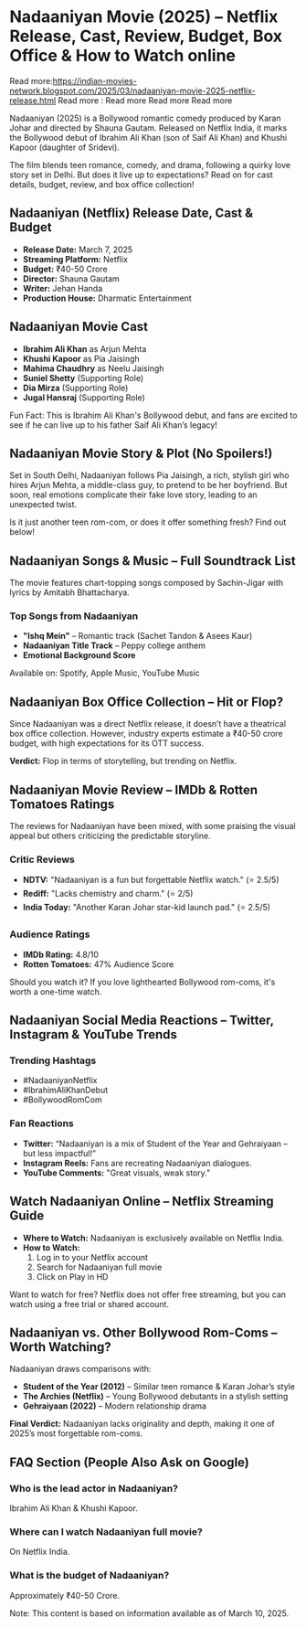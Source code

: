 #  Nadaaniyan Movie (2025) – Netflix Release, Cast, Review, Budget, Box Office & How to Watch online

Read more:https://indian-movies-network.blogspot.com/2025/03/nadaaniyan-movie-2025-netflix-release.html
Read more :
Read more 
Read more 
Read more 


Nadaaniyan (2025) is a Bollywood romantic comedy produced by Karan Johar and directed by Shauna Gautam. Released on Netflix India, it marks the Bollywood debut of Ibrahim Ali Khan (son of Saif Ali Khan) and Khushi Kapoor (daughter of Sridevi).

The film blends teen romance, comedy, and drama, following a quirky love story set in Delhi. But does it live up to expectations? Read on for cast details, budget, review, and box office collection!

## Nadaaniyan (Netflix) Release Date, Cast & Budget

- **Release Date:** March 7, 2025  
- **Streaming Platform:** Netflix  
- **Budget:** ₹40-50 Crore  
- **Director:** Shauna Gautam  
- **Writer:** Jehan Handa  
- **Production House:** Dharmatic Entertainment  

## Nadaaniyan Movie Cast

- **Ibrahim Ali Khan** as Arjun Mehta  
- **Khushi Kapoor** as Pia Jaisingh  
- **Mahima Chaudhry** as Neelu Jaisingh  
- **Suniel Shetty** (Supporting Role)  
- **Dia Mirza** (Supporting Role)  
- **Jugal Hansraj** (Supporting Role)  

Fun Fact: This is Ibrahim Ali Khan's Bollywood debut, and fans are excited to see if he can live up to his father Saif Ali Khan’s legacy!

## Nadaaniyan Movie Story & Plot (No Spoilers!)

Set in South Delhi, Nadaaniyan follows Pia Jaisingh, a rich, stylish girl who hires Arjun Mehta, a middle-class guy, to pretend to be her boyfriend. But soon, real emotions complicate their fake love story, leading to an unexpected twist.

Is it just another teen rom-com, or does it offer something fresh? Find out below!

## Nadaaniyan Songs & Music – Full Soundtrack List

The movie features chart-topping songs composed by Sachin-Jigar with lyrics by Amitabh Bhattacharya.

### Top Songs from Nadaaniyan

- **"Ishq Mein"** – Romantic track (Sachet Tandon & Asees Kaur)  
- **Nadaaniyan Title Track** – Peppy college anthem  
- **Emotional Background Score**  

Available on: Spotify, Apple Music, YouTube Music  

## Nadaaniyan Box Office Collection – Hit or Flop?

Since Nadaaniyan was a direct Netflix release, it doesn’t have a theatrical box office collection. However, industry experts estimate a ₹40-50 crore budget, with high expectations for its OTT success.

**Verdict:** Flop in terms of storytelling, but trending on Netflix.

## Nadaaniyan Movie Review – IMDb & Rotten Tomatoes Ratings

The reviews for Nadaaniyan have been mixed, with some praising the visual appeal but others criticizing the predictable storyline.

### Critic Reviews

- **NDTV:** "Nadaaniyan is a fun but forgettable Netflix watch." (⭐ 2.5/5)  
- **Rediff:** "Lacks chemistry and charm." (⭐ 2/5)  
- **India Today:** "Another Karan Johar star-kid launch pad." (⭐ 2.5/5)  

### Audience Ratings

- **IMDb Rating:** 4.8/10  
- **Rotten Tomatoes:** 47% Audience Score  

Should you watch it? If you love lighthearted Bollywood rom-coms, it's worth a one-time watch.

## Nadaaniyan Social Media Reactions – Twitter, Instagram & YouTube Trends

### Trending Hashtags

- #NadaaniyanNetflix  
- #IbrahimAliKhanDebut  
- #BollywoodRomCom  

### Fan Reactions

- **Twitter:** “Nadaaniyan is a mix of Student of the Year and Gehraiyaan – but less impactful!”  
- **Instagram Reels:** Fans are recreating Nadaaniyan dialogues.  
- **YouTube Comments:** "Great visuals, weak story."  

## Watch Nadaaniyan Online – Netflix Streaming Guide

- **Where to Watch:** Nadaaniyan is exclusively available on Netflix India.  
- **How to Watch:**  
  1. Log in to your Netflix account  
  2. Search for Nadaaniyan full movie  
  3. Click on Play in HD  

Want to watch for free? Netflix does not offer free streaming, but you can watch using a free trial or shared account.

## Nadaaniyan vs. Other Bollywood Rom-Coms – Worth Watching?

Nadaaniyan draws comparisons with:

- **Student of the Year (2012)** – Similar teen romance & Karan Johar’s style  
- **The Archies (Netflix)** – Young Bollywood debutants in a stylish setting  
- **Gehraiyaan (2022)** – Modern relationship drama  

**Final Verdict:** Nadaaniyan lacks originality and depth, making it one of 2025’s most forgettable rom-coms.

## FAQ Section (People Also Ask on Google)

### Who is the lead actor in Nadaaniyan?  
Ibrahim Ali Khan & Khushi Kapoor.  

### Where can I watch Nadaaniyan full movie?  
On Netflix India.  

### What is the budget of Nadaaniyan?  
Approximately ₹40-50 Crore.  

Note: This content is based on information available as of March 10, 2025.
